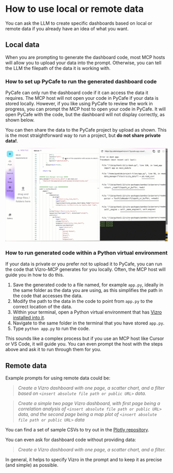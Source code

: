 # How to use local or remote data

You can ask the LLM to create specific dashboards based on local or remote data if you already have an idea of what you want.

## Local data

When you are prompting to generate the dashboard code, most MCP hosts will allow you to upload your data into the prompt. Otherwise, you can tell the LLM the filepath of the data it is working with.

### How to set up PyCafe to run the generated dashboard code

PyCafe can only run the dashboard code if it can access the data it requires. The MCP host will not open your code in PyCafe if your data is stored locally. However, if you like using PyCafe to review the work in progress, you can prompt the MCP host to open your code in PyCafe. It will open PyCafe with the code, but the dashboard will not display correctly, as shown below.

You can then share the data to the PyCafe project by upload as shown. This is the most straightforward way to run a project, but **do not share private data!**.

![Install Vizro-MCP with uv](../../assets/images/looping-data-upload.gif)

### How to run generated code within a Python virtual environment

If your data is private or you prefer not to upload it to PyCafe, you can run the code that Vizro-MCP generates for you locally. Often, the MCP host will guide you in how to do this.

1. Save the generated code to a file named, for example `app.py`, ideally in the same folder as the data you are using, as this simplifies the path in the code that accesses the data.
1. Modify the path to the data in the code to point from `app.py` to the correct location of the data.
1. Within your terminal, open a Python virtual environment that has [Vizro installed into it](https://vizro.readthedocs.io/en/stable/pages/user-guides/install/#verifying-the-installation).
1. Navigate to the same folder in the terminal that you have stored `app.py`.
1. Type `python app.py` to run the code.

This sounds like a complex process but if you use an MCP host like Cursor or VS Code, it will guide you. You can even prompt the host with the steps above and ask it to run through them for you.

## Remote data

Example prompts for using remote data could be:

> _Create a Vizro dashboard with one page, a scatter chart, and a filter based on `<insert absolute file path or public URL>` data._

> _Create a simple two page Vizro dashboard, with first page being a correlation analysis of `<insert absolute file path or public URL>` data, and the second page being a map plot of `<insert absolute file path or public URL>` data_

You can find a set of sample CSVs to try out in the [Plotly repository](https://github.com/plotly/datasets/tree/master).

You can even ask for dashboard code without providing data:

> _Create a Vizro dashboard with one page, a scatter chart, and a filter._

In general, it helps to specify Vizro in the prompt and to keep it as precise (and simple) as possible.

